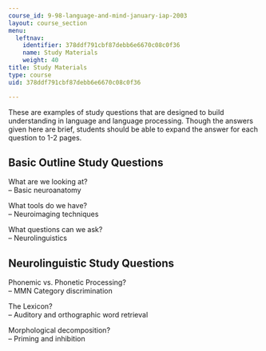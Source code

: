```yaml
---
course_id: 9-98-language-and-mind-january-iap-2003
layout: course_section
menu:
  leftnav:
    identifier: 378ddf791cbf87debb6e6670c08c0f36
    name: Study Materials
    weight: 40
title: Study Materials
type: course
uid: 378ddf791cbf87debb6e6670c08c0f36

---
```


These are examples of study questions that are designed to build understanding in language and language processing. Though the answers given here are brief, students should be able to expand the answer for each question to 1-2 pages.

Basic Outline Study Questions
-----------------------------

What are we looking at?  
– Basic neuroanatomy  
  
What tools do we have?  
– Neuroimaging techniques  
  
What questions can we ask?  
– Neurolinguistics

Neurolinguistic Study Questions
-------------------------------

Phonemic vs. Phonetic Processing?  
– MMN Category discrimination  
  
The Lexicon?  
– Auditory and orthographic word retrieval  
  
Morphological decomposition?  
– Priming and inhibition